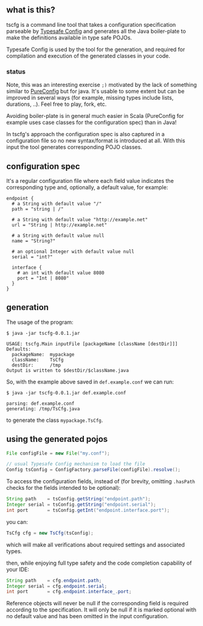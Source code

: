 ## what is this?

tscfg is a command line tool that takes a configuration specification 
parseable by [Typesafe Config](https://github.com/typesafehub/config)
and generates all the Java boiler-plate to make the definitions 
available in type safe POJOs.

Typesafe Config is used by the tool for the generation, and required for compilation 
and execution of the generated classes in your code.

### status

Note, this was an interesting exercise `;)`
motivated by the lack of something similar to 
[PureConfig](https://github.com/melrief/pureconfig)
but for java.
It's usable to some extent but can be improved in several ways
(for example, missing types include lists, durations, ..).
Feel free to play, fork, etc.

Avoiding boiler-plate is in general much easier in Scala 
(PureConfig for example uses case classes for the configuration spec)
than in Java!

In tscfg's approach the configuration spec is also captured in a configuration file
so no new syntax/format is introduced at all.
With this input the tool generates corresponding POJO classes. 


## configuration spec

It's a regular configuration file where each field value indicates the
corresponding type and, optionally, a default value, for example:

```properties
endpoint {
  # a String with default value "/"
  path = "string | /"                   
  
  # a String with default value "http://example.net"
  url = "String | http://example.net"   
  
  # a String with default value null
  name = "String?"     
                
  # an optional Integer with default value null
  serial = "int?"                   
                   
  interface {
    # an int with default value 8080
    port = "Int | 8080"                 
  }
}
```

## generation

The usage of the program:

```shell
$ java -jar tscfg-0.0.1.jar

USAGE: tscfg.Main inputFile [packageName [className [destDir]]]
Defaults:
  packageName:  mypackage
  className:    TsCfg
  destDir:      /tmp
Output is written to $destDir/$className.java
```

So, with the example above saved in `def.example.conf` we can run:

```shell
$ java -jar tscfg-0.0.1.jar def.example.conf

parsing: def.example.conf
generating: /tmp/TsCfg.java
```

to generate the class `mypackage.TsCfg`.

## using the generated pojos

```java
File configFile = new File("my.conf");

// usual Typesafe Config mechanism to load the file
Config tsConfig = ConfigFactory.parseFile(configFile).resolve();
```

To access the configuration fields, instead of 
(for brevity, omitting `.hasPath` checks for the fields intended to be optional):
```java
String path    = tsConfig.getString("endpoint.path");
Integer serial = tsConfig.getString("endpoint.serial");
int port       = tsConfig.getInt("endpoint.interface.port");
```

you can:
```java
TsCfg cfg = new TsCfg(tsConfig);
```
which will make all verifications about required settings and associated types.

then, while enjoying full type safety and the code completion capability of your IDE:
```java
String path    = cfg.endpoint.path;
Integer serial = cfg.endpoint.serial;
int port       = cfg.endpoint.interface_.port;
```

Reference objects will never be null if the corresponding field is required according to
the specification. It will only be null if it is marked optional with no default value and
has been omitted in the input configuration. 